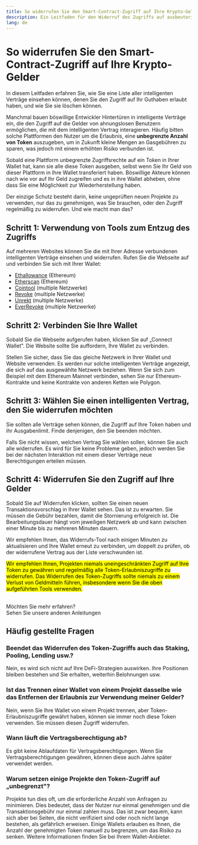 ```yaml
---
title: So widerrufen Sie den Smart-Contract-Zugriff auf Ihre Krypto-Gelder
description: Ein Leitfaden für den Widerruf des Zugriffs auf ausbeuterische Smart Contract Token
lang: de
---
```


# So widerrufen Sie den Smart-Contract-Zugriff auf Ihre Krypto-Gelder

In diesem Leitfaden erfahren Sie, wie Sie eine Liste aller intelligenten Verträge einsehen können, denen Sie den Zugriff auf Ihr Guthaben erlaubt haben, und wie Sie sie löschen können.

Manchmal bauen böswillige Entwickler Hintertüren in intelligente Verträge ein, die den Zugriff auf die Gelder von ahnungslosen Benutzern ermöglichen, die mit dem intelligenten Vertrag interagieren. Häufig bitten solche Plattformen den Nutzer um die Erlaubnis, eine **unbegrenzte Anzahl von Token** auszugeben, um in Zukunft kleine Mengen an Gasgebühren zu sparen, was jedoch mit einem erhöhten Risiko verbunden ist.

Sobald eine Plattform unbegrenzte Zugriffsrechte auf ein Token in Ihrer Wallet hat, kann sie alle diese Token ausgeben, selbst wenn Sie Ihr Geld von dieser Plattform in Ihre Wallet transferiert haben. Böswillige Akteure können nach wie vor auf Ihr Geld zugreifen und es in ihre Wallet abheben, ohne dass Sie eine Möglichkeit zur Wiederherstellung haben.

Der einzige Schutz besteht darin, keine ungeprüften neuen Projekte zu verwenden, nur das zu genehmigen, was Sie brauchen, oder den Zugriff regelmäßig zu widerrufen. Und wie macht man das?

## Schritt 1: Verwendung von Tools zum Entzug des Zugriffs

Auf mehreren Websites können Sie die mit Ihrer Adresse verbundenen intelligenten Verträge einsehen und widerrufen. Rufen Sie die Webseite auf und verbinden Sie sich mit Ihrer Wallet:

- [Ethallowance](https://ethallowance.com/) (Ethereum)
- [Etherscan](https://etherscan.io/tokenapprovalchecker) (Ethereum)
- [Cointool](https://cointool.app/approve/eth) (multiple Netzwerke)
- [Revoke](https://revoke.cash/) (multiple Netzwerke)
- [Unrekt](https://app.unrekt.net/) (multiple Netzwerke)
- [EverRevoke](https://everrise.com/everrevoke/) (multiple Netzwerke)

## Schritt 2: Verbinden Sie Ihre Wallet

Sobald Sie die Webseite aufgerufen haben, klicken Sie auf „Connect Wallet". Die Website sollte Sie auffordern, Ihre Wallet zu verbinden.

Stellen Sie sicher, dass Sie das gleiche Netzwerk in Ihrer Wallet und Website verwenden. Es werden nur solche intelligenten Verträge angezeigt, die sich auf das ausgewählte Netzwerk beziehen. Wenn Sie sich zum Beispiel mit dem Ethereum Mainnet verbinden, sehen Sie nur Ethereum-Kontrakte und keine Kontrakte von anderen Ketten wie Polygon.

## Schritt 3: Wählen Sie einen intelligenten Vertrag, den Sie widerrufen möchten

Sie sollten alle Verträge sehen können, die Zugriff auf Ihre Token haben und ihr Ausgabenlimit. Finde denjenigen, den Sie beenden möchten.

Falls Sie nicht wissen, welchen Vertrag Sie wählen sollen, können Sie auch alle widerrufen. Es wird für Sie keine Probleme geben, jedoch werden Sie bei der nächsten Interaktion mit einem dieser Verträge neue Berechtigungen erteilen müssen.

## Schritt 4: Widerrufen Sie den Zugriff auf Ihre Gelder

Sobald Sie auf Widerrufen klicken, sollten Sie einen neuen Transaktionsvorschlag in Ihrer Wallet sehen. Das ist zu erwarten. Sie müssen die Gebühr bezahlen, damit die Stornierung erfolgreich ist. Die Bearbeitungsdauer hängt vom jeweiligen Netzwerk ab und kann zwischen einer Minute bis zu mehreren Minuten dauern.

Wir empfehlen Ihnen, das Widerrufs-Tool nach einigen Minuten zu aktualisieren und Ihre Wallet erneut zu verbinden, um doppelt zu prüfen, ob der widerrufene Vertrag aus der Liste verschwunden ist.

<mark>Wir empfehlen Ihnen, Projekten niemals uneingeschränkten Zugriff auf Ihre Token zu gewähren und regelmäßig alle Token-Erlaubniszugriffe zu widerrufen. Das Widerrufen des Token-Zugriffs sollte niemals zu einem Verlust von Geldmitteln führen, insbesondere wenn Sie die oben aufgeführten Tools verwenden.</mark>

 <br />

<InfoBanner shouldSpaceBetween emoji=":eyes:">
  <div>Möchten Sie mehr erfahren?</div>
  <ButtonLink href="/guides/">
    Sehen Sie unsere anderen Anleitungen
  </ButtonLink>
</InfoBanner>

## Häufig gestellte Fragen

### Beendet das Widerrufen des Token-Zugriffs auch das Staking, Pooling, Lending usw.?

Nein, es wird sich nicht auf Ihre DeFi-Strategien auswirken. Ihre Positionen bleiben bestehen und Sie erhalten, weiterhin Belohnungen usw.

### Ist das Trennen einer Wallet von einem Projekt dasselbe wie das Entfernen der Erlaubnis zur Verwendung meiner Gelder?

Nein, wenn Sie Ihre Wallet von einem Projekt trennen, aber Token-Erlaubniszugriffe gewährt haben, können sie immer noch diese Token verwenden. Sie müssen diesen Zugriff widerrufen.

### Wann läuft die Vertragsberechtigung ab?

Es gibt keine Ablaufdaten für Vertragsberechtigungen. Wenn Sie Vertragsberechtigungen gewähren, können diese auch Jahre später verwendet werden.

### Warum setzen einige Projekte den Token-Zugriff auf „unbegrenzt"?

Projekte tun dies oft, um die erforderliche Anzahl von Anfragen zu minimieren. Dies bedeutet, dass der Nutzer nur einmal genehmigen und die Transaktionsgebühr nur einmal zahlen muss. Das ist zwar bequem, kann sich aber bei Seiten, die nicht verifiziert sind oder noch nicht lange bestehen, als gefährlich erweisen. Einige Wallets erlauben es Ihnen, die Anzahl der genehmigten Token manuell zu begrenzen, um das Risiko zu senken. Weitere Informationen finden Sie bei Ihrem Wallet-Anbieter.
